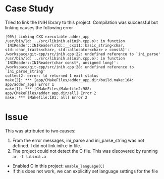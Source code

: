 # Case Study

Tried to link the INIH library to this project. 
Compilation was successful but linking causes the following error

```
[90%] Linking CXX executable adder_app
/usr/bin/ld: ../src/libinih.a(inih.cpp.o): in function `INIReader::INIReader(std::__cxx11::basic_string<char, std::char_traits<char>, std::allocator<char> > const&)':
/workspace/git-cpp/src/inih.cpp:22: undefined reference to `ini_parse'
/usr/bin/ld: ../src/libinih.a(inih.cpp.o): in function `INIReader::INIReader(char const*, unsigned long)':
/workspace/git-cpp/src/inih.cpp:28: undefined reference to `ini_parse_string'
collect2: error: ld returned 1 exit status
make[2]: *** [app/CMakeFiles/adder_app.dir/build.make:104: app/adder_app] Error 1
make[1]: *** [CMakeFiles/Makefile2:988: app/CMakeFiles/adder_app.dir/all] Error 2
make: *** [Makefile:101: all] Error 2
```

# Issue

This was attributed to two causes:
1. From the error messages, ini_parse and ini_parse_string was not defined. I did not link inih.c in file.
2. The project could not detect the C file. This was discovered by running `ar -t libinih.a`
  - Enabled C in this project: `enable_language(C)`
  - If this does not work, we can explicitly set language settings for the file